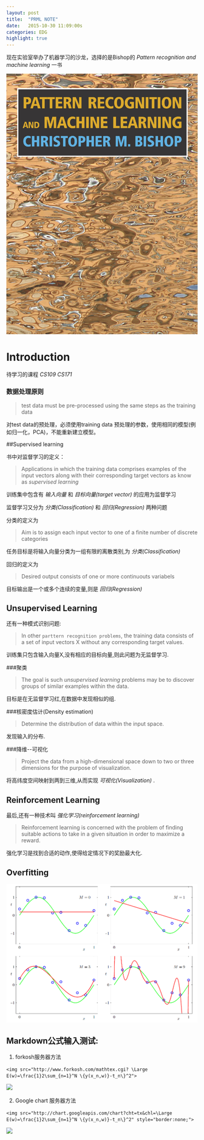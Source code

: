 ```yaml
---
layout: post
title:  "PRML NOTE"
date:   2015-10-30 11:09:00s
categories: EDG
highlight: true
---
```


现在实验室举办了机器学习的沙龙，选择的是Bishop的 _Pattern recognition and machine learning_ 一书

![pic](/images/PRML_cover.jpg)


# Introduction

待学习的课程 _CS109_ _CS171_

### 数据处理原则

> test data must be pre-processed using the same steps as the training data

对test data的预处理，必须使用training data 预处理的参数，使用相同的模型(例如归一化，PCA)，不能重新建立模型。

##Supervised learning

书中对监督学习的定义：

>Applications in which the training data comprises examples of the input vectors along with their corresponding target vectors as know as _supervised learning_

训练集中包含有 _输入向量_ 和 _目标向量(target vector)_ 的应用为监督学习

监督学习又分为 _分类(Classification)_ 和 _回归(Regression)_ 两种问题

分类的定义为

> Aim is to assign each input vector to one of a finite number of discrete categories

任务目标是将输入向量分类为一组有限的离散类别,为 _分类(Classification)_ 

回归的定义为

>Desired output consists of one or more continuouts variabels

目标输出是一个或多个连续的变量,则是 _回归(Regression)_

## Unsupervised Learning

还有一种模式识别问题:

> In other `parttern recognition problems`, the training data consists of a set of input vectors X without any corresponding target values.

训练集只包含输入向量X,没有相应的目标向量,则此问题为无监督学习.

###聚类

>The goal is such _unsupervised learning_ problems may be to discover groups of similar examples within the data.

目标是在无监督学习红,在数据中发现相似的组.

###核密度估计(Density estimation)

>Determine the distribution of data within the input space.

发现输入的分布.

###降维--可视化

> Project the data from a high-dimensional space down to two or three dimensions for the purpose of visualization.

将高纬度空间映射到两到三维,从而实现 _可视化(Visualization)_ .

## Reinforcement Learning

最后,还有一种技术叫 _强化学习(reinforcement learning)_

>Reinforcement learning is concerned with the problem of finding suitable actions to take in a given situation in order to maximize a reward.

强化学习是找到合适的动作,使得给定情况下的奖励最大化.

## Overfitting

![pic](images/overfitting.png)

## Markdown公式输入测试:

1. forkosh服务器方法

`<img src="http://www.forkosh.com/mathtex.cgi? \Large E(w)=\frac{1}2\sum_{n=1}^N \{y(x_n,w)}-t_n\}^2">`

<img src="http://www.forkosh.com/mathtex.cgi? \Large E(w)=\frac{1}2\sum_{n=1}^N \{y(x_n,w)}-t_n\}^2">

2. Google chart 服务器方法

`<img src="http://chart.googleapis.com/chart?cht=tx&chl=\Large E(w)=\frac{1}2\sum_{n=1}^N \{y(x_n,w)}-t_n\}^2" style="border:none;">`

<img src="http://chart.googleapis.com/chart?cht=tx&chl=\Large E(w)=\frac{1}2\sum_{n=1}^N \{y(x_n,w)}-t_n\}^2" style="border:none;">

